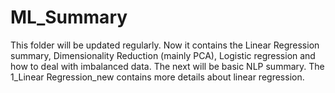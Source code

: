 # ML_Summary
This folder will be updated regularly. Now it contains the Linear Regression summary, Dimensionality Reduction (mainly PCA), Logistic regression and how to deal with imbalanced data. The next will be basic NLP summary.
The 1_Linear Regression_new contains more details about linear regression. 
